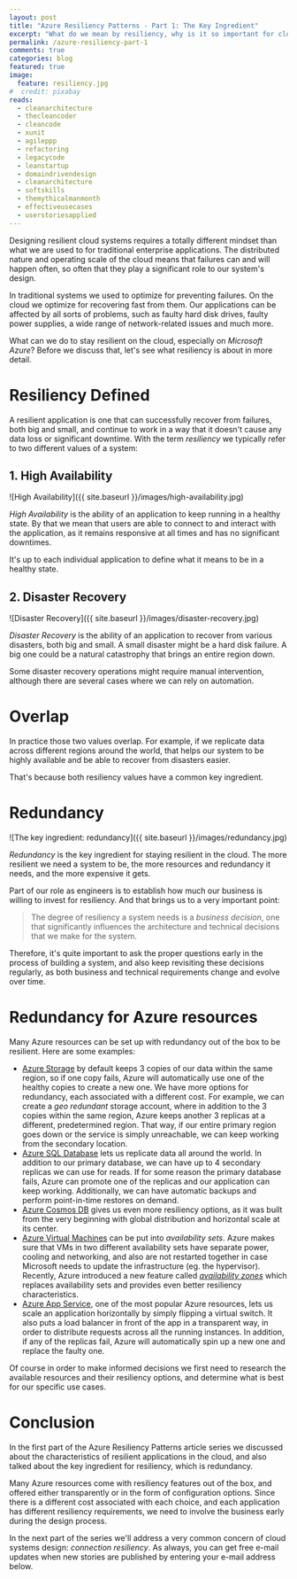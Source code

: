 ```yaml
---
layout: post
title: "Azure Resiliency Patterns - Part 1: The Key Ingredient"
excerpt: "What do we mean by resiliency, why is it so important for cloud systems, and what is primarily based upon?"
permalink: /azure-resiliency-part-1
comments: true
categories: blog
featured: true
image:
  feature: resiliency.jpg
#  credit: pixabay
reads:
  - cleanarchitecture
  - thecleancoder
  - cleancode
  - xunit
  - agileppp
  - refactoring
  - legacycode
  - leanstartup
  - domaindrivendesign
  - cleanarchitecture
  - softskills
  - themythicalmanmonth
  - effectiveusecases
  - userstoriesapplied
---
```


Designing resilient cloud systems requires a totally different mindset than what we are used to for traditional enterprise applications. The distributed nature and operating scale of the cloud means that failures can and will happen often, so often that they play a significant role to our system's design.

In traditional systems we used to optimize for preventing failures. On the cloud we optimize for recovering fast from them. Our applications can be affected by all sorts of problems, such as faulty hard disk drives, faulty power supplies, a wide range of network-related issues and much more. 

What can we do to stay resilient on the cloud, especially on *Microsoft Azure*? Before we discuss that, let's see what resiliency is about in more detail. 

# Resiliency Defined

A resilient application is one that can successfully recover from failures, both big and small, and continue to work in a way that it doesn't cause any data loss or significant downtime. With the term *resiliency* we typically refer to two different values of a system:

## 1. High Availability

![High Availability]({{ site.baseurl }}/images/high-availability.jpg)

*High Availability* is the ability of an application to keep running in a healthy state. By that we mean that users are able to connect to and interact with the application, as it remains responsive at all times and has no significant downtimes.

It's up to each individual application to define what it means to be in a healthy state.

## 2. Disaster Recovery

![Disaster Recovery]({{ site.baseurl }}/images/disaster-recovery.jpg)

*Disaster Recovery* is the ability of an application to recover from various disasters, both big and small. A small disaster might be a hard disk failure. A big one could be a natural catastrophy that brings an entire region down.

Some disaster recovery operations might require manual intervention, although there are several cases where we can rely on automation.

# Overlap

In practice those two values overlap. For example, if we replicate data across different regions around the world, that helps our system to be highly available and be able to recover from disasters easier.

That's because both resiliency values have a common key ingredient.

# Redundancy

![The key ingredient: redundancy]({{ site.baseurl }}/images/redundancy.jpg)

*Redundancy* is the key ingredient for staying resilient in the cloud. The more resilient we need a system to be, the more resources and redundancy it needs, and the more expensive it gets.

Part of our role as engineers is to establish how much our business is willing to invest for resiliency. And that brings us to a very important point:

> The degree of resiliency a system needs is a *business decision*, one that significantly influences the architecture and technical decisions that we make for the system.

Therefore, it's quite important to ask the proper questions early in the process of building a system, and also keep revisiting these decisions regularly, as both business and technical requirements change and evolve over time.

# Redundancy for Azure resources

Many Azure resources can be set up with redundancy out of the box to be resilient. Here are some examples:

* [Azure Storage](https://azure.microsoft.com/en-us/services/storage/) by default keeps 3 copies of our data within the same region, so if one copy fails, Azure will automatically use one of the healthy copies to create a new one. We have more options for redundancy, each associated with a different cost. For example, we can create a *geo redundant* storage account, where in addition to the 3 copies within the same region, Azure keeps another 3 replicas at a different, predetermined region. That way, if our entire primary region goes down or the service is simply unreachable, we can keep working from the secondary location.
* [Azure SQL Database](https://azure.microsoft.com/en-us/services/sql-database/) lets us replicate data all around the world. In addition to our primary database, we can have up to 4 secondary replicas we can use for reads. If for some reason the primary database fails, Azure can promote one of the replicas and our application can keep working. Additionally, we can have automatic backups and perform point-in-time restores on demand.
* [Azure Cosmos DB](https://azure.microsoft.com/en-us/services/cosmos-db/) gives us even more resiliency options, as it was built from the very beginning with global distribution and horizontal scale at its center.
* [Azure Virtual Machines](https://azure.microsoft.com/en-us/services/virtual-machines/) can be put into *availability sets*. Azure makes sure that VMs in two different availability sets have separate power, cooling and networking, and also are not restarted together in case Microsoft needs to update the infrastructure (eg. the hypervisor). Recently, Azure introduced a new feature called [*availability zones*](https://blogs.msdn.microsoft.com/igorpag/2017/10/08/why-azure-availability-zones/) which replaces availability sets and provides even better resiliency characteristics.
* [Azure App Service](https://azure.microsoft.com/en-us/services/app-service/), one of the most popular Azure resources, lets us scale an application horizontally by simply flipping a virtual switch. It also puts a load balancer in front of the app in a transparent way, in order to distribute requests across all the running instances. In addition, if any of the replicas fail, Azure will automatically spin up a new one and replace the faulty one.

Of course in order to make informed decisions we first need to research the available resources and their resiliency options, and determine what is best for our specific use cases.

# Conclusion

In the first part of the Azure Resiliency Patterns article series we discussed about the characteristics of resilient applications in the cloud, and also talked about the key ingredient for resiliency, which is redundancy.

Many Azure resources come with resiliency features out of the box, and offered either transparently or in the form of configuration options. Since there is a different cost associated with each choice, and each application has different resiliency requirements, we need to involve the business early during the design process.

In the next part of the series we'll address a very common concern of cloud systems design: *connection resiliency*. As always, you can get free e-mail updates when new stories are published by entering your e-mail address below.
